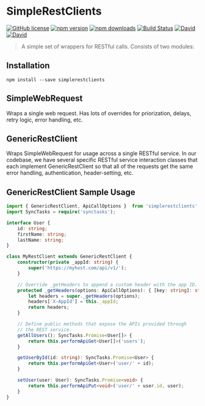 # SimpleRestClients

[![GitHub license](https://img.shields.io/badge/license-MIT-blue.svg?style=flat-square)](https://github.com/Microsoft/SimpleRestClients/blob/master/LICENSE) [![npm version](https://img.shields.io/npm/v/simplerestclients.svg?style=flat-square)](https://www.npmjs.com/package/simplerestclients) [![npm downloads](https://img.shields.io/npm/dm/simplerestclients.svg?style=flat-square)](https://www.npmjs.com/package/simplerestclients) [![Build Status](https://img.shields.io/travis/Microsoft/SimpleRestClients/master.svg?style=flat-square)](https://travis-ci.org/Microsoft/SimpleRestClients) [![David](https://img.shields.io/david/Microsoft/SimpleRestClients.svg?style=flat-square)](https://github.com/Microsoft/SimpleRestClients)
[![David](https://img.shields.io/david/dev/Microsoft/SimpleRestClients.svg?style=flat-square)](https://github.com/Microsoft/SimpleRestClients)

> A simple set of wrappers for RESTful calls.  Consists of two modules:

## Installation

```shell
npm install --save simplerestclients
```

## SimpleWebRequest

Wraps a single web request.  Has lots of overrides for priorization, delays, retry logic, error handling, etc.

## GenericRestClient

Wraps SimpleWebRequest for usage across a single RESTful service.  In our codebase, we have several specific RESTful service interaction
classes that each implement GenericRestClient so that all of the requests get the same error handling, authentication, header-setting,
etc.

## GenericRestClient Sample Usage

```typescript
import { GenericRestClient, ApiCallOptions }  from 'simplerestclients';
import SyncTasks = require('synctasks');

interface User {
    id: string;
    firstName: string;
    lastName: string;
}

class MyRestClient extends GenericRestClient {
    constructor(private _appId: string) {
        super('https://myhost.com/api/v1/');
    }

    // Override _getHeaders to append a custom header with the app ID.
    protected _getHeaders(options: ApiCallOptions): { [key: string]: string } {
        let headers = super._getHeaders(options);
        headers['X-AppId'] = this._appId;
        return headers;
    }

    // Define public methods that expose the APIs provided through
    // the REST service.
    getAllUsers(): SyncTasks.Promise<User[]> {
        return this.performApiGet<User[]>('users');
    }

    getUserById(id: string): SyncTasks.Promise<User> {
        return this.performApiGet<User>('user/' + id);
    }

    setUser(user: User): SyncTasks.Promise<void> {
        return this.performApiPut<void>('user/' + user.id, user);
    }
}
```

